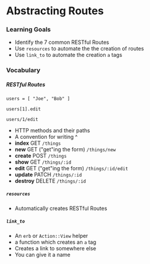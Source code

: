 # Abstracting Routes

### Learning Goals

- Identify the 7 common RESTful Routes
- Use `resources` to automate the the creation of routes
- Use `link_to` to automate the creation `a` tags

### Vocabulary

##### RESTful Routes
```
users = [ "Joe", "Bob" ]

users[1].edit

users/1/edit
```
- HTTP methods and their paths
- A convention for writing ^ 
- **index** GET `/things`
- **new** GET ("get"ing the form) `/things/new`
- **create** POST `/things`
- **show** GET `/things/:id`
- **edit** GET ("get"ing the form) `/things/:id/edit`
- **update** PATCH `/things/:id`
- **destroy** DELETE `/things/:id`

##### `resources`
- Automatically creates RESTful Routes

##### `link_to`
- An `erb` or `Action::View` helper
- a function which creates an `a` tag
- Creates a link to somewhere else
- You can give it a name
